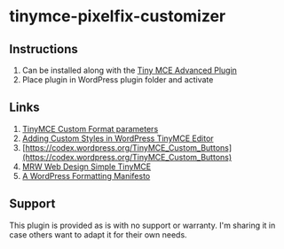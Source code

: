 # tinymce-pixelfix-customizer

## Instructions
1. Can be installed along with the [Tiny MCE Advanced Plugin](https://wordpress.org/plugins/tinymce-advanced/)
2. Place plugin in WordPress plugin folder and activate

## Links
1. [TinyMCE Custom Format parameters](https://www.tinymce.com/docs/configure/content-formatting/#formats)
2. [Adding Custom Styles in WordPress TinyMCE Editor](https://code.tutsplus.com/tutorials/adding-custom-styles-in-wordpress-tinymce-editor--wp-24980)
3. [https://codex.wordpress.org/TinyMCE_Custom_Buttons](https://codex.wordpress.org/TinyMCE_Custom_Buttons)
4. [MRW Web Design Simple TinyMCE](https://wordpress.org/plugins/mrw-web-design-simple-tinymce)
5. [A WordPress Formatting Manifesto](https://mrwweb.com/wordpress-formatting-manifesto/)

## Support
This plugin is provided as is with no support or warranty. I'm sharing it in case others want to adapt it for their own needs.
